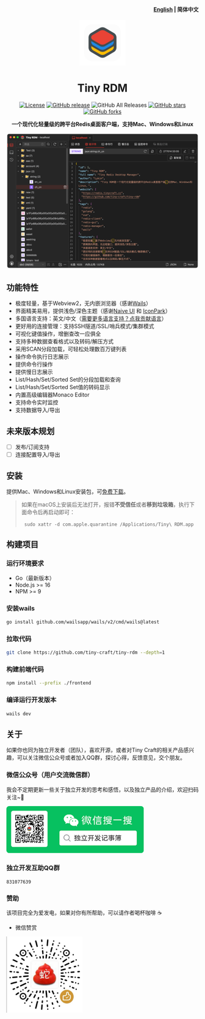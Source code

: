 <h4 align="right"><strong><a href="/">English</a></strong> | 简体中文</h4>
<div align="center">
<a href="https://github.com/tiny-craft/tiny-rdm/"><img src="build/appicon.png" width="120"/></a>
</div>
<h1 align="center">Tiny RDM</h1>
<div align="center">

[![License](https://img.shields.io/github/license/tiny-craft/tiny-rdm)](https://github.com/tiny-craft/tiny-rdm/blob/main/LICENSE)
[![GitHub release](https://img.shields.io/github/release/tiny-craft/tiny-rdm)](https://github.com/tiny-craft/tiny-rdm/releases)
![GitHub All Releases](https://img.shields.io/github/downloads/tiny-craft/tiny-rdm/total)
[![GitHub stars](https://img.shields.io/github/stars/tiny-craft/tiny-rdm)](https://github.com/tiny-craft/tiny-rdm/stargazers)
[![GitHub forks](https://img.shields.io/github/forks/tiny-craft/tiny-rdm)](https://github.com/tiny-craft/tiny-rdm/fork)

<strong>一个现代化轻量级的跨平台Redis桌面客户端，支持Mac、Windows和Linux</strong>
</div>

<picture>
 <source media="(prefers-color-scheme: dark)" srcset="screenshots/dark_zh.png">
 <source media="(prefers-color-scheme: light)" srcset="screenshots/light_zh.png">
 <img alt="screenshot" src="screenshots/dark_zh.png">
</picture>

## 功能特性

* 极度轻量，基于Webview2，无内嵌浏览器（感谢[Wails](https://github.com/wailsapp/wails)）
* 界面精美易用，提供浅色/深色主题（感谢[Naive UI](https://github.com/tusen-ai/naive-ui)
  和 [IconPark](https://iconpark.oceanengine.com)）
* 多国语言支持：英文/中文（[需要更多语言支持？点我贡献语言](.github/CONTRIBUTING_zh.md)）
* 更好用的连接管理：支持SSH隧道/SSL/哨兵模式/集群模式
* 可视化键值操作，增删查改一应俱全
* 支持多种数据查看格式以及转码/解压方式
* 采用SCAN分段加载，可轻松处理数百万键列表
* 操作命令执行日志展示
* 提供命令行操作
* 提供慢日志展示
* List/Hash/Set/Sorted Set的分段加载和查询
* List/Hash/Set/Sorted Set值的转码显示
* 内置高级编辑器Monaco Editor
* 支持命令实时监控
* 支持数据导入/导出

## 未来版本规划

- [ ] 发布/订阅支持
- [ ] 连接配置导入/导出

## 安装

提供Mac、Windows和Linux安装包，可[免费下载](https://github.com/tiny-craft/tiny-rdm/releases)。

> 如果在macOS上安装后无法打开，报错**不受信任**或者**移到垃圾箱**，执行下面命令后再启动即可：
> ``` shell
>  sudo xattr -d com.apple.quarantine /Applications/Tiny\ RDM.app
> ```

## 构建项目

### 运行环境要求

* Go（最新版本）
* Node.js >= 16
* NPM >= 9

### 安装wails

```bash
go install github.com/wailsapp/wails/v2/cmd/wails@latest
```

### 拉取代码

```bash
git clone https://github.com/tiny-craft/tiny-rdm --depth=1
```

### 构建前端代码

```bash
npm install --prefix ./frontend
```

### 编译运行开发版本

```bash
wails dev
```

## 关于

如果你也同为独立开发者（团队），喜欢开源，或者对Tiny Craft的相关产品感兴趣，可以关注微信公众号或者加入QQ群，探讨心得，反馈意见，交个朋友。

### 微信公众号（用户交流微信群）

我会不定期更新一些关于独立开发的思考和感悟，以及独立产品的介绍，欢迎扫码关注~👏

<img src="docs/images/wechat_official.png" alt="wechat" width="360" />

### 独立开发互助QQ群

```
831077639
```

### 赞助

该项目完全为爱发电，如果对你有所帮助，可以请作者喝杯咖啡 ☕️

* 微信赞赏

<img src="docs/images/wechat_sponsor.jpg" alt="wechat" width="200" />
